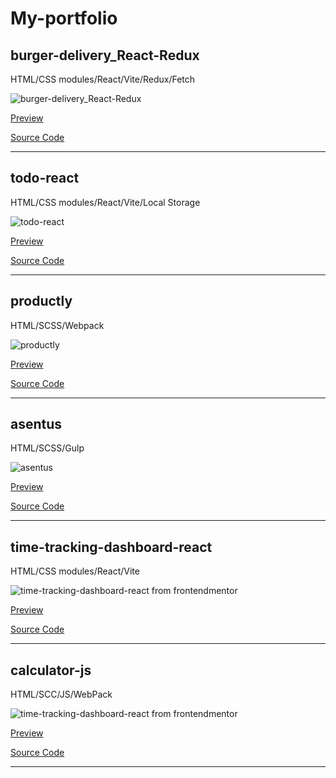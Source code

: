 # My-portfolio

## burger-delivery_React-Redux

HTML/CSS modules/React/Vite/Redux/Fetch

![burger-delivery_React-Redux](https://i.imgur.com/RO5aiWZ.png)

[Preview](https://loontek.github.io/burger-delivery_React-Redux/)

[Source Code](https://github.com/Loontek/burger-delivery_React-Redux/tree/dev)

---

## todo-react

HTML/CSS modules/React/Vite/Local Storage

![todo-react](https://i.imgur.com/YpQcJTr.png)

[Preview](https://loontek.github.io/todo-react/)

[Source Code](https://github.com/Loontek/todo-react/tree/dev)

---

## productly

HTML/SCSS/Webpack

![productly](https://i.imgur.com/oXCWnBu.png)

[Preview](https://loontek.github.io/productly/)

[Source Code](https://github.com/Loontek/productly/tree/dev)

---

## asentus

HTML/SCSS/Gulp

![asentus](https://i.imgur.com/dSv6c7U.png)

[Preview](https://loontek.github.io/asentus/)

[Source Code](https://github.com/Loontek/asentus/tree/dev)

---

## time-tracking-dashboard-react

HTML/CSS modules/React/Vite

![time-tracking-dashboard-react from frontendmentor](https://res.cloudinary.com/dz209s6jk/image/upload/f_auto,q_auto,w_700/Challenges/dgmrkrfyzvyzwuwl7vac.jpg)

[Preview](https://loontek.github.io/time-tracking-dashboard-react/)

[Source Code](https://github.com/Loontek/time-tracking-dashboard-react/tree/dev)

---

## calculator-js

HTML/SCC/JS/WebPack

![time-tracking-dashboard-react from frontendmentor](https://i.imgur.com/rmumowI.png)

[Preview](https://loontek.github.io/My-Projects/calculator-js/index.html)

[Source Code](https://github.com/Loontek/calculator-js/tree/calculator-js)

---